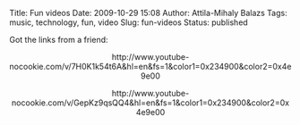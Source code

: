 Title: Fun videos
Date: 2009-10-29 15:08
Author: Attila-Mihaly Balazs
Tags: music, technology, fun, video
Slug: fun-videos
Status: published

Got the links from a friend:

</p>
<p>
<center>
http://www.youtube-nocookie.com/v/7H0K1k54t6A&hl=en&fs=1&color1=0x234900&color2=0x4e9e00

</center>
</p>
<p>
<center>
http://www.youtube-nocookie.com/v/GepKz9qsQQ4&hl=en&fs=1&color1=0x234900&color2=0x4e9e00

</center>
</p>


